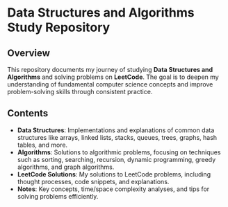 # Data Structures and Algorithms Study Repository

## Overview
This repository documents my journey of studying **Data Structures and Algorithms** and solving problems on **LeetCode**. The goal is to deepen my understanding of fundamental computer science concepts and improve problem-solving skills through consistent practice.

## Contents
- **Data Structures**: Implementations and explanations of common data structures like arrays, linked lists, stacks, queues, trees, graphs, hash tables, and more.
- **Algorithms**: Solutions to algorithmic problems, focusing on techniques such as sorting, searching, recursion, dynamic programming, greedy algorithms, and graph algorithms.
- **LeetCode Solutions**: My solutions to LeetCode problems, including thought processes, code snippets, and explanations.
- **Notes**: Key concepts, time/space complexity analyses, and tips for solving problems efficiently.

